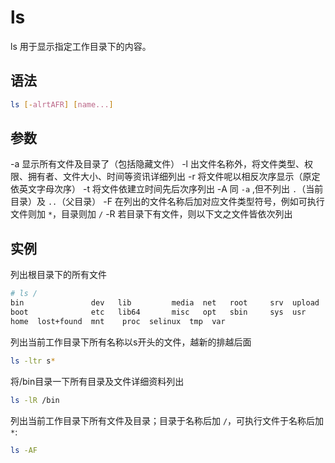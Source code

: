# ls

ls 用于显示指定工作目录下的内容。

## 语法

```bash
ls [-alrtAFR] [name...]
```

## 参数

-a 显示所有文件及目录了（包括隐藏文件）
-l 出文件名称外，将文件类型、权限、拥有者、文件大小、时间等资讯详细列出
-r 将文件呢以相反次序显示（原定依英文字母次序）
-t 将文件依建立时间先后次序列出
-A 同 `-a` ,但不列出 `.`（当前目录）及 `..`（父目录）
-F 在列出的文件名称后加对应文件类型符号，例如可执行文件则加 `*`，目录则加 `/`
-R 若目录下有文件，则以下文之文件皆依次列出

## 实例

列出根目录下的所有文件

```bash
# ls /
bin               dev   lib         media  net   root     srv  upload  www
boot              etc   lib64       misc   opt   sbin     sys  usr
home  lost+found  mnt    proc  selinux  tmp  var
```

列出当前工作目录下所有名称以s开头的文件，越新的排越后面

```bash
ls -ltr s*
```

将/bin目录一下所有目录及文件详细资料列出

```bash
ls -lR /bin
```

列出当前工作目录下所有文件及目录；目录于名称后加 `/`，可执行文件于名称后加 `*`:

```bash
ls -AF
```